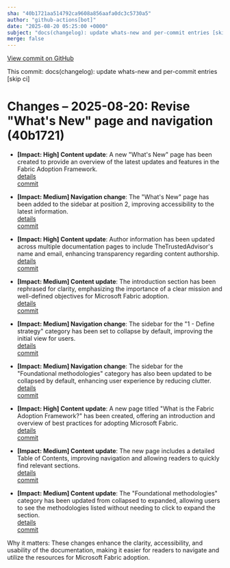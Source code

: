 ```yaml
---
sha: "40b1721aa514792ca9608a856aafa0dc3c5730a5"
author: "github-actions[bot]"
date: "2025-08-20 05:25:00 +0000"
subject: "docs(changelog): update whats-new and per-commit entries [skip ci]"
merge: false
---
```


[View commit on GitHub](https://github.com/TheTrustedAdvisor/FabricAdoptionFramework/commit/40b1721aa514792ca9608a856aafa0dc3c5730a5)

This commit: docs(changelog): update whats-new and per-commit entries [skip ci]

# Changes – 2025-08-20: Revise "What's New" page and navigation (40b1721)

- **[Impact: High] Content update**: A new "What's New" page has been created to provide an overview of the latest updates and features in the Fabric Adoption Framework.  
   [details](/docs/about/changes/2025-08-19-11c6aa1b15846d1976a500c21231f4df8488d778)  
   [commit](https://github.com/TheTrustedAdvisor/FabricAdoptionFramework/commit/11c6aa1b15846d1976a500c21231f4df8488d778)  

- **[Impact: Medium] Navigation change**: The "What's New" page has been added to the sidebar at position 2, improving accessibility to the latest information.  
   [details](/docs/about/changes/2025-08-19-11c6aa1b15846d1976a500c21231f4df8488d778)  
   [commit](https://github.com/TheTrustedAdvisor/FabricAdoptionFramework/commit/11c6aa1b15846d1976a500c21231f4df8488d778)  

- **[Impact: High] Content update**: Author information has been updated across multiple documentation pages to include TheTrustedAdvisor's name and email, enhancing transparency regarding content authorship.  
   [details](/docs/about/changes/2025-08-19-11c6aa1b15846d1976a500c21231f4df8488d778)  
   [commit](https://github.com/TheTrustedAdvisor/FabricAdoptionFramework/commit/11c6aa1b15846d1976a500c21231f4df8488d778)  

- **[Impact: Medium] Content update**: The introduction section has been rephrased for clarity, emphasizing the importance of a clear mission and well-defined objectives for Microsoft Fabric adoption.  
   [details](/docs/about/changes/2025-08-19-11c6aa1b15846d1976a500c21231f4df8488d778)  
   [commit](https://github.com/TheTrustedAdvisor/FabricAdoptionFramework/commit/11c6aa1b15846d1976a500c21231f4df8488d778)  

- **[Impact: Medium] Navigation change**: The sidebar for the "1 - Define strategy" category has been set to collapse by default, improving the initial view for users.  
   [details](/docs/about/changes/2025-08-19-11c6aa1b15846d1976a500c21231f4df8488d778)  
   [commit](https://github.com/TheTrustedAdvisor/FabricAdoptionFramework/commit/11c6aa1b15846d1976a500c21231f4df8488d778)  

- **[Impact: Medium] Navigation change**: The sidebar for the "Foundational methodologies" category has also been updated to be collapsed by default, enhancing user experience by reducing clutter.  
   [details](/docs/about/changes/2025-08-19-11c6aa1b15846d1976a500c21231f4df8488d778)  
   [commit](https://github.com/TheTrustedAdvisor/FabricAdoptionFramework/commit/11c6aa1b15846d1976a500c21231f4df8488d778)  

- **[Impact: High] Content update**: A new page titled "What is the Fabric Adoption Framework?" has been created, offering an introduction and overview of best practices for adopting Microsoft Fabric.  
   [details](/docs/about/changes/2025-08-19-11c6aa1b15846d1976a500c21231f4df8488d778)  
   [commit](https://github.com/TheTrustedAdvisor/FabricAdoptionFramework/commit/11c6aa1b15846d1976a500c21231f4df8488d778)  

- **[Impact: Medium] Content update**: The new page includes a detailed Table of Contents, improving navigation and allowing readers to quickly find relevant sections.  
   [details](/docs/about/changes/2025-08-19-11c6aa1b15846d1976a500c21231f4df8488d778)  
   [commit](https://github.com/TheTrustedAdvisor/FabricAdoptionFramework/commit/11c6aa1b15846d1976a500c21231f4df8488d778)  

- **[Impact: Medium] Content update**: The "Foundational methodologies" category has been updated from collapsed to expanded, allowing users to see the methodologies listed without needing to click to expand the section.  
   [details](/docs/about/changes/2025-08-19-11c6aa1b15846d1976a500c21231f4df8488d778)  
   [commit](https://github.com/TheTrustedAdvisor/FabricAdoptionFramework/commit/11c6aa1b15846d1976a500c21231f4df8488d778)  

Why it matters: These changes enhance the clarity, accessibility, and usability of the documentation, making it easier for readers to navigate and utilize the resources for Microsoft Fabric adoption.

